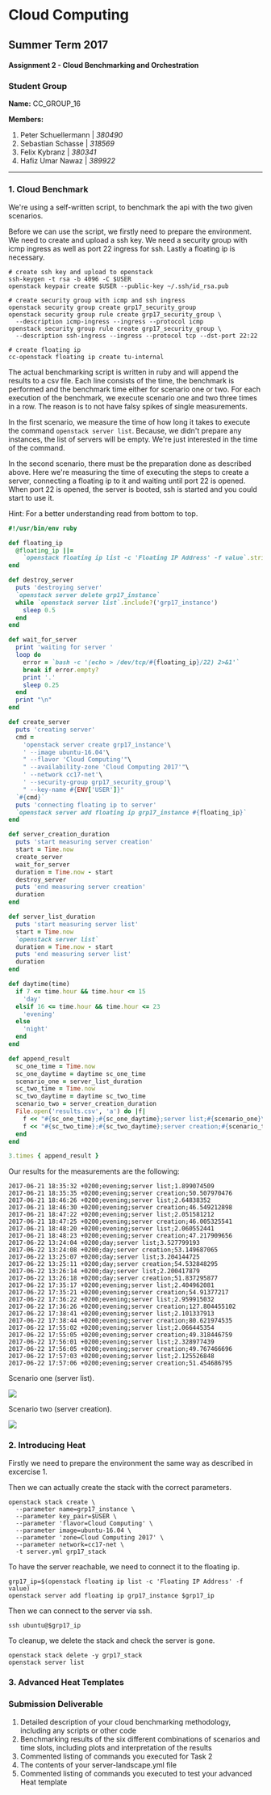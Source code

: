 Cloud Computing
================
Summer Term 2017
----------------
#### Assignment 2 - Cloud Benchmarking and Orchestration

### Student Group
  **Name:** CC_GROUP_16

  **Members:**
  1. Peter Schuellermann |   *380490*
  2. Sebastian Schasse   |   *318569*
  3. Felix Kybranz       |   *380341*
  4. Hafiz Umar Nawaz    |   *389922*

* * *

### 1. Cloud Benchmark

We're using a self-written script, to benchmark the api with the two
given scenarios.

Before we can use the script, we firstly need to prepare the
environment. We need to create and upload a ssh key. We need a
security group with icmp ingress as well as port 22 ingress for
ssh. Lastly a floating ip is necessary.

``` shell
# create ssh key and upload to openstack
ssh-keygen -t rsa -b 4096 -C $USER
openstack keypair create $USER --public-key ~/.ssh/id_rsa.pub

# create security group with icmp and ssh ingress
openstack security group create grp17_security_group
openstack security group rule create grp17_security_group \
  --description icmp-ingress --ingress --protocol icmp
openstack security group rule create grp17_security_group \
  --description ssh-ingress --ingress --protocol tcp --dst-port 22:22

# create floating ip
cc-openstack floating ip create tu-internal
```

The actual benchmarking script is written in ruby and will append the
results to a csv file. Each line consists of the time, the benchmark
is performed and the benchmark time either for scenario one or
two. For each execution of the benchmark, we execute scenario one and
two three times in a row. The reason is to not have falsy spikes of
single measurements.

In the first scenario, we measure the time of how long it takes to
execute the command `openstack server list`. Because, we didn't
prepare any instances, the list of servers will be empty. We're just
interested in the time of the command.

In the second scenario, there must be the preparation done as
described above. Here we're measuring the time of executing the steps
to create a server, connecting a floating ip to it and waiting until
port 22 is opened. When port 22 is opened, the server is booted, ssh
is started and you could start to use it.

Hint: For a better understanding read from bottom to top.

``` ruby
#!/usr/bin/env ruby

def floating_ip
  @floating_ip ||=
    `openstack floating ip list -c 'Floating IP Address' -f value`.strip
end

def destroy_server
  puts 'destroying server'
  `openstack server delete grp17_instance`
  while `openstack server list`.include?('grp17_instance')
    sleep 0.5
  end
end

def wait_for_server
  print 'waiting for server '
  loop do
    error = `bash -c '(echo > /dev/tcp/#{floating_ip}/22) 2>&1'`
    break if error.empty?
    print '.'
    sleep 0.25
  end
  print "\n"
end

def create_server
  puts 'creating server'
  cmd =
    'openstack server create grp17_instance'\
    ' --image ubuntu-16.04'\
    " --flavor 'Cloud Computing'"\
    " --availability-zone 'Cloud Computing 2017'"\
    ' --network cc17-net'\
    ' --security-group grp17_security_group'\
    " --key-name #{ENV['USER']}"
  `#{cmd}`
  puts 'connecting floating ip to server'
  `openstack server add floating ip grp17_instance #{floating_ip}`
end

def server_creation_duration
  puts 'start measuring server creation'
  start = Time.now
  create_server
  wait_for_server
  duration = Time.now - start
  destroy_server
  puts 'end measuring server creation'
  duration
end

def server_list_duration
  puts 'start measuring server list'
  start = Time.now
  `openstack server list`
  duration = Time.now - start
  puts 'end measuring server list'
  duration
end

def daytime(time)
  if 7 <= time.hour && time.hour <= 15
    'day'
  elsif 16 <= time.hour && time.hour <= 23
    'evening'
  else
    'night'
  end
end

def append_result
  sc_one_time = Time.now
  sc_one_daytime = daytime sc_one_time
  scenario_one = server_list_duration
  sc_two_time = Time.now
  sc_two_daytime = daytime sc_two_time
  scenario_two = server_creation_duration
  File.open('results.csv', 'a') do |f|
    f << "#{sc_one_time};#{sc_one_daytime};server list;#{scenario_one}\n"
    f << "#{sc_two_time};#{sc_two_daytime};server creation;#{scenario_two}\n"
  end
end

3.times { append_result }
```

Our results for the measurements are the following:

``` text
2017-06-21 18:35:32 +0200;evening;server list;1.899074509
2017-06-21 18:35:35 +0200;evening;server creation;50.507970476
2017-06-21 18:46:26 +0200;evening;server list;2.64838352
2017-06-21 18:46:30 +0200;evening;server creation;46.549212898
2017-06-21 18:47:22 +0200;evening;server list;2.051581212
2017-06-21 18:47:25 +0200;evening;server creation;46.005325541
2017-06-21 18:48:20 +0200;evening;server list;2.060552441
2017-06-21 18:48:23 +0200;evening;server creation;47.217909656
2017-06-22 13:24:04 +0200;day;server list;3.527799193
2017-06-22 13:24:08 +0200;day;server creation;53.149687065
2017-06-22 13:25:07 +0200;day;server list;3.204144725
2017-06-22 13:25:11 +0200;day;server creation;54.532848295
2017-06-22 13:26:14 +0200;day;server list;2.200417879
2017-06-22 13:26:18 +0200;day;server creation;51.837295877
2017-06-22 17:35:17 +0200;evening;server list;2.404962081
2017-06-22 17:35:21 +0200;evening;server creation;54.91377217
2017-06-22 17:36:22 +0200;evening;server list;2.959915032
2017-06-22 17:36:26 +0200;evening;server creation;127.804455102
2017-06-22 17:38:41 +0200;evening;server list;2.101337913
2017-06-22 17:38:44 +0200;evening;server creation;80.621974535
2017-06-22 17:55:02 +0200;evening;server list;2.066445354
2017-06-22 17:55:05 +0200;evening;server creation;49.318446759
2017-06-22 17:56:01 +0200;evening;server list;2.328977439
2017-06-22 17:56:05 +0200;evening;server creation;49.767466696
2017-06-22 17:57:03 +0200;evening;server list;2.125526848
2017-06-22 17:57:06 +0200;evening;server creation;51.454686795
```

Scenario one (server list).

![](images/server_list.png)

Scenario two (server creation).

![](images/server_creation.png)

### 2. Introducing Heat

Firstly we need to prepare the environment the same way as described
in excercise 1.

Then we can actually create the stack with the correct parameters.

``` shell
openstack stack create \
  --parameter name=grp17_instance \
  --parameter key_pair=$USER \
  --parameter 'flavor=Cloud Computing' \
  --parameter image=ubuntu-16.04 \
  --parameter 'zone=Cloud Computing 2017' \
  --parameter network=cc17-net \
  -t server.yml grp17_stack
```

To have the server reachable, we need to connect it to the floating ip.

``` shell
grp17_ip=$(openstack floating ip list -c 'Floating IP Address' -f value)
openstack server add floating ip grp17_instance $grp17_ip
```

Then we can connect to the server via ssh.

``` shell
ssh ubuntu@$grp17_ip
```

To cleanup, we delete the stack and check the server is gone.

``` shell
openstack stack delete -y grp17_stack
openstack server list
```

### 3. Advanced Heat Templates

### Submission Deliverable

1. Detailed description of your cloud benchmarking methodology, including any scripts or other code
2. Benchmarking results of the six different combinations of scenarios and time slots, including plots and interpretation of the results
3. Commented listing of commands you executed for Task 2
4. The contents of your server-landscape.yml​ file
5. Commented listing of commands you executed to test your advanced Heat template
